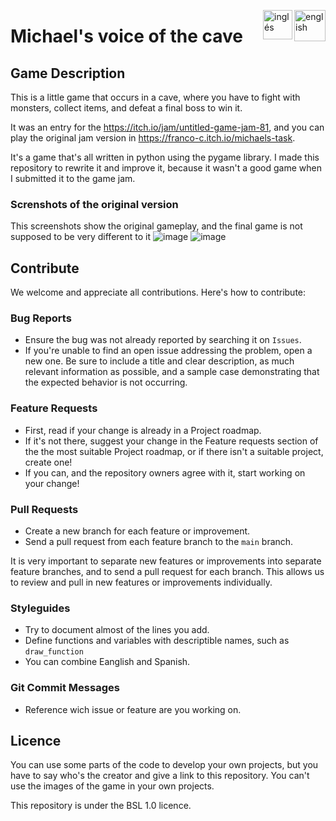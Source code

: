 [<img align="right" src="https://upload.wikimedia.org/wikipedia/commons/thumb/7/7c/Spain_flag_icon.svg/1200px-Spain_flag_icon.svg.png" alt="english" width="50"/>](https://github.com/Franco432/Michaels-voice-of-the-cave/blob/README_es.md)
[<img align="right" src="https://assets.stickpng.com/images/580b585b2edbce24c47b2836.png" alt="inglés" width="47"/>](https://github.com/Franco432/Michaels-voice-of-the-cave/blob/README.md)

# Michael's voice of the cave

## Game Description
This is a little game that occurs in a cave, where you have to fight with monsters, collect items, and defeat a final boss to win it.

It was an entry for the https://itch.io/jam/untitled-game-jam-81, and you can play the original jam version in https://franco-c.itch.io/michaels-task.

It's a game that's all written in python using the pygame library.
I made this repository to rewrite it and improve it, because it wasn't a good game when I submitted it to the game jam.

### Screnshots of the original version
This screenshots show the original gameplay, and the final game is not supposed to be very different to it
![image](https://github.com/Franco432/Michaels-voice-of-the-cave/assets/136395227/351a35a4-2ac9-4db2-ac8a-bb1b1de8d965)
![image](https://github.com/Franco432/Michaels-voice-of-the-cave/assets/136395227/8254733a-e7f8-4807-92ed-02411bfcb7d5)

## Contribute
We welcome and appreciate all contributions. Here's how to contribute:

### Bug Reports

- Ensure the bug was not already reported by searching it on `Issues`.
- If you're unable to find an open issue addressing the problem, open a new one. Be sure to include a title and clear description, as much relevant information as possible, and a sample case demonstrating that the expected behavior is not occurring.

### Feature Requests

- First, read if your change is already in a Project roadmap. 
- If it's not there, suggest your change in the Feature requests section of the the most suitable Project roadmap, or if there isn't a suitable project, create one!
- If you can, and the repository owners agree with it, start working on your change!

### Pull Requests

- Create a new branch for each feature or improvement.
- Send a pull request from each feature branch to the `main` branch.

It is very important to separate new features or improvements into separate feature branches, and to send a pull request for each branch. This allows us to review and pull in new features or improvements individually.

### Styleguides
- Try to document almost of the lines you add.
- Define functions and variables with descriptible names, such as `draw_function`
- You can combine Eanglish and Spanish.

### Git Commit Messages
- Reference wich issue or feature are you working on.

## Licence
You can use some parts of the code to develop your own projects, but you have to say who's the creator and give a link to this repository.
You can't use the images of the game in your own projects.

This repository is under the BSL 1.0 licence.
